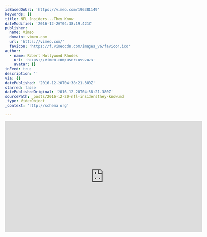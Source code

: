 ```yaml
---
isBasedOnUrl: 'https://vimeo.com/196381149'
keywords: []
title: NFL Insiders...They Know
dateModified: '2016-12-20T04:38:19.421Z'
publisher:
  name: Vimeo
  domain: vimeo.com
  url: 'https://vimeo.com/'
  favicon: 'https://f.vimeocdn.com/images_v6/favicon.ico'
author:
  - name: Robert Hollywood Rhodes
    url: 'https://vimeo.com/user18992023'
    avatar: {}
inFeed: true
description: ''
via: {}
datePublished: '2016-12-20T04:38:21.380Z'
starred: false
datePublishedOriginal: '2016-12-20T04:38:21.380Z'
sourcePath: _posts/2016-12-20-nfl-insidersthey-know.md
_type: VideoObject
_context: 'http://schema.org'

---
```

<iframe src="https://cdn.embedly.com/widgets/media.html?src=https%3A%2F%2Fplayer.vimeo.com%2Fvideo%2F196381149&amp;url=https%3A%2F%2Fvimeo.com%2F196381149&amp;image=https%3A%2F%2Fi.vimeocdn.com%2Fvideo%2F608841500_640.jpg&amp;key=b7d04c9b404c499eba89ee7072e1c4f7&amp;type=text%2Fhtml&amp;schema=vimeo" width="640" height="360" scrolling="no" frameborder="0" allowfullscreen="" style=""></iframe>